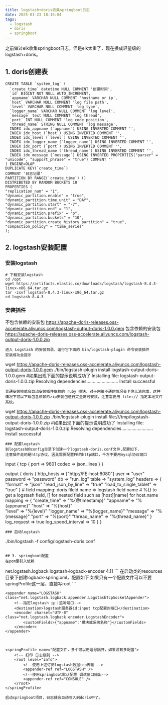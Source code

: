 ```yaml
---
title: logstash+doris收集springboot日志
date: 2025-01-23 18:16:04
tags: 
  - logstash
  - doris
  - springboot
---
```


之前做过elk收集springboot日志，但是elk太重了，现在换成轻量级的logstash+doris。

<!-- more -->

## 1. doris创建表
```
CREATE TABLE `system_log` (
  `create_time` datetime NULL COMMENT '创建时间',
  `id` BIGINT NOT NULL AUTO_INCREMENT,
  `appname` VARCHAR NULL COMMENT 'hostname or ip',
  `host` VARCHAR NULL COMMENT 'log file path',
  `level` VARCHAR NULL COMMENT 'log type',
  `logger_name` VARCHAR NULL COMMENT 'log level',
  `message` text NULL COMMENT 'log thread',
  `port` INT NULL COMMENT 'log code position',
  `thread_name` STRING NULL COMMENT 'log message',
  INDEX idx_appname (`appname`) USING INVERTED COMMENT '',
  INDEX idx_host (`host`) USING INVERTED COMMENT '',  
  INDEX idx_level (`level`) USING INVERTED COMMENT '',
  INDEX idx_logger_name (`logger_name`) USING INVERTED COMMENT '',
  INDEX idx_port (`port`) USING INVERTED COMMENT '',
  INDEX idx_thread_name (`thread_name`) USING INVERTED COMMENT '',
  INDEX idx_message (`message`) USING INVERTED PROPERTIES("parser" = "unicode", "support_phrase" = "true") COMMENT ''
) ENGINE=OLAP
DUPLICATE KEY(`create_time`)
COMMENT '日志记录'
PARTITION BY RANGE(`create_time`) ()
DISTRIBUTED BY RANDOM BUCKETS 10
PROPERTIES (
"replication_num" = "1",
"dynamic_partition.enable" = "true",
"dynamic_partition.time_unit" = "DAY",
"dynamic_partition.start" = "-7",
"dynamic_partition.end" = "1",
"dynamic_partition.prefix" = "p",
"dynamic_partition.buckets" = "10",
"dynamic_partition.create_history_partition" = "true",
"compaction_policy" = "time_series"
);
```

## 2. logstash安装配置
### 安装logstash
```
# 下载安装logstash
cd /opt
wget https://artifacts.elastic.co/downloads/logstash/logstash-8.4.3-linux-x86_64.tar.gz
tar -zxvf logstash-8.4.3-linux-x86_64.tar.gz
cd logstash-8.4.3

```
### 安装插件
不包含依赖的安装包 https://apache-doris-releases.oss-accelerate.aliyuncs.com/logstash-output-doris-1.0.0.gem
包含依赖的安装包 https://apache-doris-releases.oss-accelerate.aliyuncs.com/logstash-output-doris-1.0.0.zip
```
进入 Logstash 的安装目录，运行它下面的 bin/logstash-plugin 命令安装插件
安装成功会提示
```
wget https://apache-doris-releases.oss-accelerate.aliyuncs.com/logstash-output-doris-1.0.0.gem
./bin/logstash-plugin install logstash-output-doris-1.0.0.gem
#如果出现下面的提示说明成功了
Installing file: logstash-output-doris-1.0.0.zip
Resolving dependencies.........................
Install successful
```
普通安装模式会自动安装插件依赖的 ruby 模块，对于网络不通的情况会卡住无法完成，这种情况下可以下载包含依赖的zip安装包进行完全离线安装，注意需要用 file:// 指定本地文件系统。
```
wget https://apache-doris-releases.oss-accelerate.aliyuncs.com/logstash-output-doris-1.0.0.zip
./bin/logstash-plugin install file:///tmp/logstash-output-doris-1.0.0.zip
#如果出现下面的提示说明成功了
Installing file: logstash-output-doris-1.0.0.zip
Resolving dependencies.........................
Install successful
```
### 配置logstash
到logstash的config目录下创建一个logstash-doris.conf文件,配置如下.
注意插件走的是http协议，因此需要配置FE的http端口，千万不要用mysql协议端口
```
input {
tcp {
    port => 9601
    codec => json_lines
  }
}

output {
  doris {
      http_hosts => ["http://FE-host:8080"]
      user => "user"
      password => "password"
      db => "run_log"
      table => "system_log"
      headers => {
          "format" => "json"
          "read_json_by_line" => "true"
          "load_to_single_tablet" => "true"
      }
      # field mapping: doris fileld name => logstash field name
      # %{} to get a logstash field, [] for nested field such as [host][name] for host.name
      mapping => {
          "create_time" => "%{@timestamp}"
          "appname"=> "%{appname}"
          "host" => "%{host}"   
          "level" => "%{level}"
          "logger_name" => "%{logger_name}"
          "message" => "%{message}"
          "port" => "%{port}"
          "thread_name" => "%{thread_name}"
      }
      log_request => true
      log_speed_interval => 10
  }
}
```
### 启动logstash
```
./bin/logstash -f config/logstash-doris.conf
```

## 3. springboot配置
在pom里引入依赖
```
<dependency>
    <groupId>net.logstash.logback</groupId>
    <artifactId>logstash-logback-encoder</artifactId>
    <version>4.11</version>
</dependency>
```
在启动类的resources目录下创建logback-spring.xml，配置如下
如果只有一个配置文件可以不要springProfile这一层，直接写root
```
<?xml version="1.0" encoding="UTF-8"?>
<!DOCTYPE configuration>
<configuration>
    <!--引用springboot默认配置-->
    <include resource="org/springframework/boot/logging/logback/base.xml"/>

    <appender name="LOGSTASH" class="net.logstash.logback.appender.LogstashTcpSocketAppender">
        <!--指定logstash ip：监听端口-->
        <destination>logstash服务器id:input tcp配置的端口</destination>
        <encoder charset="UTF-8" class="net.logstash.logback.encoder.LogstashEncoder">
            <customFields>{"appname":"模块或系统名称"}</customFields>
        </encoder>
    </appender>



    <springProfile name="配置文件，多个可以用逗号隔开，如果没有多配置">
        <!-- 打印 日志级别 -->
        <root level="info">
            <!--使用上述订阅logstash数据tcp传输 -->
            <appender-ref ref="LOGSTASH" />
            <!--使用springboot默认配置 调试窗口输出-->
            <appender-ref ref="CONSOLE" />
        </root>
    </springProfile>
</configuration>

```
启动springboot项目，日志就会自动写入到doris中了。




